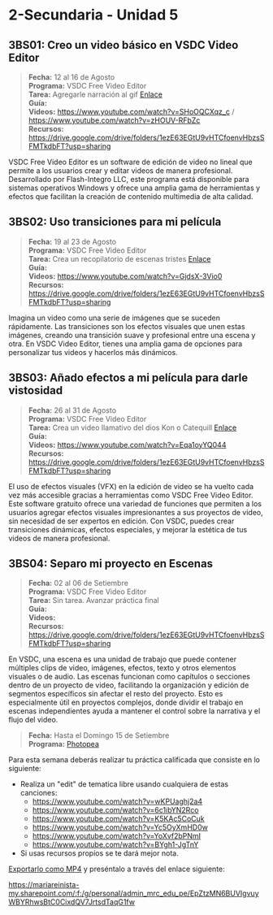 # 2-Secundaria - Unidad 5

## 3BS01: Creo un video básico en VSDC Video Editor

> <i class="bi bi-calendar"></i> **Fecha:** 12 al 16 de Agosto<br><i class="bi bi-laptop"></i> **Programa:** VSDC Free Video Editor<br><i class="bi bi-clipboard-check"></i> **Tarea:** Agregarle narración al gif [Enlace](https://mariareinista-my.sharepoint.com/:f:/g/personal/admin_mrc_edu_pe/EiJfbUlYHs1GhSthWLpwltcBv54wCmac3KzbxvpDQndSMg)<br> <i class="bi bi-card-checklist"></i> **Guía:** <br> <i class="bi bi-youtube txt-red"></i> **Videos:** https://www.youtube.com/watch?v=SHoOQCXqz_c / https://www.youtube.com/watch?v=zHOUV-RFbZc<br><i class="bi bi-files"></i> **Recursos:** https://drive.google.com/drive/folders/1ezE63EGtU9vHTCfoenvHbzsSFMTkdbFT?usp=sharing

VSDC Free Video Editor es un software de edición de video no lineal que permite a los usuarios crear y editar videos de manera profesional. Desarrollado por Flash-Integro LLC, este programa está disponible para sistemas operativos Windows y ofrece una amplia gama de herramientas y efectos que facilitan la creación de contenido multimedia de alta calidad.

## 3BS02: Uso transiciones para mi película

> <i class="bi bi-calendar"></i> **Fecha:** 19 al 23 de Agosto<br><i class="bi bi-laptop"></i> **Programa:** VSDC Free Video Editor<br><i class="bi bi-clipboard-check"></i> **Tarea:** Crea un recopilatorio de escenas tristes [Enlace](https://mariareinista-my.sharepoint.com/:f:/g/personal/admin_mrc_edu_pe/EqSTTca7L_FCgKN75Etvu3wBjukwmug6A61GxOdAdCAI0g)<br> <i class="bi bi-card-checklist"></i> **Guía:** <br> <i class="bi bi-youtube txt-red"></i> **Videos:** https://www.youtube.com/watch?v=GjdsX-3Vio0<br><i class="bi bi-files"></i> **Recursos:** https://drive.google.com/drive/folders/1ezE63EGtU9vHTCfoenvHbzsSFMTkdbFT?usp=sharing

Imagina un video como una serie de imágenes que se suceden rápidamente. Las transiciones son los efectos visuales que unen estas imágenes, creando una transición suave y profesional entre una escena y otra. En VSDC Video Editor, tienes una amplia gama de opciones para personalizar tus videos y hacerlos más dinámicos.

## 3BS03: Añado efectos a mi película para darle vistosidad

> <i class="bi bi-calendar"></i> **Fecha:** 26 al 31 de Agosto<br><i class="bi bi-laptop"></i> **Programa:** VSDC Free Video Editor<br><i class="bi bi-clipboard-check"></i> **Tarea:** Crea un video llamativo del dios Kon o Catequill [Enlace](https://mariareinista-my.sharepoint.com/:f:/g/personal/admin_mrc_edu_pe/EtpiCTjoNs5ImxamS9FT-k4Bj_55YtkqU_1Gjf_yL9Y31Q)<br> <i class="bi bi-card-checklist"></i> **Guía:** <br> <i class="bi bi-youtube txt-red"></i> **Videos:** https://www.youtube.com/watch?v=Eqa1oyYQ044<br><i class="bi bi-files"></i> **Recursos:** https://drive.google.com/drive/folders/1ezE63EGtU9vHTCfoenvHbzsSFMTkdbFT?usp=sharing

El uso de efectos visuales (VFX) en la edición de video se ha vuelto cada vez más accesible gracias a herramientas como VSDC Free Video Editor. Este software gratuito ofrece una variedad de funciones que permiten a los usuarios agregar efectos visuales impresionantes a sus proyectos de video, sin necesidad de ser expertos en edición. Con VSDC, puedes crear transiciones dinámicas, efectos especiales, y mejorar la estética de tus videos de manera profesional.

<div class="currentTheme">

## 3BS04: Separo mi proyecto en Escenas

> <i class="bi bi-calendar"></i> **Fecha:** 02 al 06 de Setiembre<br><i class="bi bi-laptop"></i> **Programa:** VSDC Free Video Editor<br><i class="bi bi-clipboard-check"></i> **Tarea:** Sin tarea. Avanzar práctica final<br> <i class="bi bi-card-checklist"></i> **Guía:** <br> <i class="bi bi-youtube txt-red"></i> **Videos:** <br><i class="bi bi-files"></i> **Recursos:** https://drive.google.com/drive/folders/1ezE63EGtU9vHTCfoenvHbzsSFMTkdbFT?usp=sharing

En VSDC, una escena es una unidad de trabajo que puede contener múltiples clips de video, imágenes, efectos, texto y otros elementos visuales o de audio. Las escenas funcionan como capítulos o secciones dentro de un proyecto de video, facilitando la organización y edición de segmentos específicos sin afectar el resto del proyecto. Esto es especialmente útil en proyectos complejos, donde dividir el trabajo en escenas independientes ayuda a mantener el control sobre la narrativa y el flujo del video.

</div>

> <i class="bi bi-calendar"></i> **Fecha:** Hasta el Domingo 15 de Setiembre<br><i class="bi bi-laptop"></i> **Programa:** [Photopea](https://www.photopea.com/)

Para esta semana deberás realizar tu práctica calificada que consiste en lo siguiente:

- Realiza un "edit" de tematica libre usando cualquiera de estas canciones:
    - https://www.youtube.com/watch?v=wKPUaghj2a4
    - https://www.youtube.com/watch?v=6c1ibYN2Rco
    - https://www.youtube.com/watch?v=K5KAc5CoCuk
    - https://www.youtube.com/watch?v=Yc5OyXmHD0w
    - https://www.youtube.com/watch?v=YoXvf2bPNmI
    - https://www.youtube.com/watch?v=BYgh1-JgTnY
- Si usas recursos propios se te dará mejor nota.

[Exportarlo como MP4](https://youtu.be/reeiexnQkYM?si=LYJ6SRa3aRC9TNjH&t=1939) y preséntalo a través del enlace siguiente:

https://mariareinista-my.sharepoint.com/:f:/g/personal/admin_mrc_edu_pe/EpZtzMN6BUVIgvuyWBYRhwsBtC0CixdQV7JrtsdTaqG1fw





